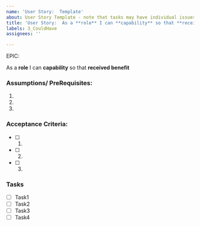 ```yaml
---
name: 'User Story:  Template'
about: User Story Template - note that tasks may have individual issues
title: 'User Story:  As a **role** I can **capability** so that **received benefit**'
labels: 3_CouldHave
assignees: ''

---
```


EPIC:  <epic>

As a **role** I can **capability** so that **received benefit**

### Assumptions/ PreRequisites:
1.
2.
3.


### Acceptance Criteria:
- [ ] 1.
- [ ] 2.
- [ ] 3.


### Tasks

- [ ] Task1
- [ ] Task2
- [ ] Task3
- [ ] Task4
